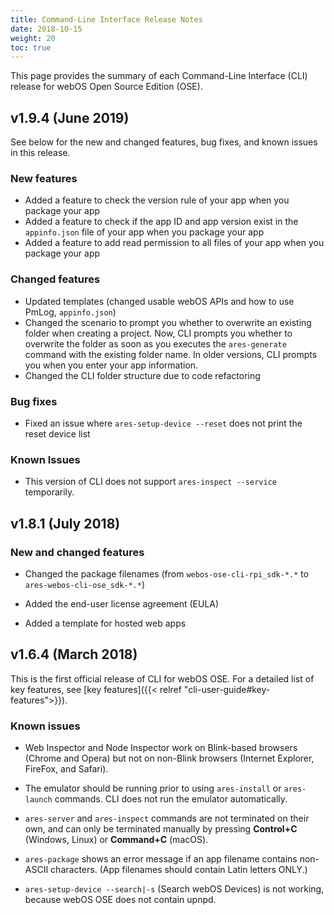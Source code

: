 ```yaml
---
title: Command-Line Interface Release Notes
date: 2018-10-15
weight: 20
toc: true
---
```


This page provides the summary of each Command-Line Interface (CLI) release for webOS Open Source Edition (OSE).

## v1.9.4 (June 2019)

See below for the new and changed features, bug fixes, and known issues in this release.

### New features

* Added a feature to check the version rule of your app when you package your app
* Added a feature to check if the app ID and app version exist in the `appinfo.json` file of your app when you package your app
* Added a feature to add read permission to all files of your app when you package your app

### Changed features

* Updated templates (changed usable webOS APIs and how to use PmLog, `appinfo.json`)
* Changed the scenario to prompt you whether to overwrite an existing folder when creating a project. Now, CLI prompts you whether to overwrite the folder as soon as you executes the `ares-generate` command with the existing folder name. In older versions, CLI prompts you when you enter your app information.
* Changed the CLI folder structure due to code refactoring

### Bug fixes

* Fixed an issue where `ares-setup-device --reset` does not print the reset device list

### Known Issues

* This version of CLI does not support `ares-inspect --service` temporarily.

## v1.8.1 (July 2018)

### New and changed features

  - Changed the package filenames (from `webos-ose-cli-rpi_sdk-*.*` to `ares-webos-cli-ose_sdk-*.*`)

  - Added the end-user license agreement (EULA)

  - Added a template for hosted web apps

## v1.6.4 (March 2018)

This is the first official release of CLI for webOS OSE. For a detailed list of key features, see [key features]({{< relref "cli-user-guide#key-features">}}).

### Known issues

  - Web Inspector and Node Inspector work on Blink-based browsers (Chrome and Opera) but not on non-Blink browsers (Internet Explorer, FireFox, and Safari).

  - The emulator should be running prior to using `ares-install` or `ares-launch` commands. CLI does not run the emulator automatically.

  - `ares-server` and `ares-inspect` commands are not terminated on their own, and can only be terminated manually by pressing **Control+C** (Windows, Linux) or **Command+C** (macOS).

  - `ares-package` shows an error message if an app filename contains non-ASCII characters. (App filenames should contain Latin letters ONLY.)

  - `ares-setup-device --search|-s` (Search webOS Devices) is not working, because webOS OSE does not contain upnpd.
